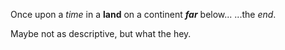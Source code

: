 Once upon a *time* in a **land** on a continent **_far_** below...
...the _end_.

Maybe not as descriptive, but what the hey.
